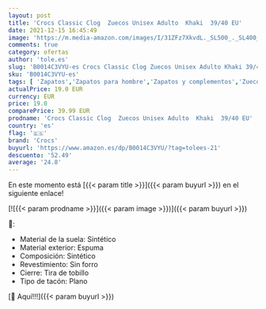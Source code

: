 ```yaml
---
layout: post
title: 'Crocs Classic Clog  Zuecos Unisex Adulto  Khaki  39/40 EU'
date: 2021-12-15 16:45:49
image: 'https://m.media-amazon.com/images/I/31ZFz7XkvdL._SL500_._SL400_.jpg'
comments: true
category: ofertas
author: 'tole.es'
slug: 'B0014C3VYU-es Crocs Classic Clog Zuecos Unisex Adulto Khaki 39/40 EU'
sku: 'B0014C3VYU-es'
tags: [ 'Zapatos','Zapatos para hombre','Zapatos y complementos','Zuecos y mules para hombre','crocs','zuecos', ]
actualPrice: 19.0 EUR
currency: EUR
price: 19.0
comparePrice: 39.99 EUR
prodname: 'Crocs Classic Clog  Zuecos Unisex Adulto  Khaki  39/40 EU'
country: 'es'
flag: '🇪🇸'
brand: 'Crocs'
buyurl: 'https://www.amazon.es/dp/B0014C3VYU/?tag=tolees-21'
descuento: '52.49'
average: '24.8'
---
```


En este momento está [{{< param title >}}]({{< param buyurl >}}) en el siguiente enlace!

[![{{< param prodname >}}]({{< param image >}})]({{< param buyurl >}})

🔎:

- Material de la suela: Sintético
- Material exterior: Espuma
- Composición: Sintético
- Revestimiento: Sin forro
- Cierre: Tira de tobillo
- Tipo de tacón: Plano

[🛒 Aquí!!!]({{< param buyurl >}})
